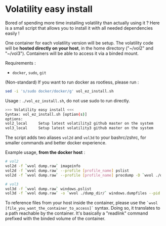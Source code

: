 # Volatility easy install

Bored of spending more time installing volatility than actually using it ? Here is a small script that allows you to install it with all needed dependencies easily !

One container for each volatility version will be setup. The volatility code will be **hosted directly on your host**, in the home directory ("\~/vol2" and "\~/vol3"). Containers will be able to access it via a binded mount.


Requirements :

- `docker`, `sudo`, `git`

(Non-standard) If you want to run docker as rootless, please run :

```sh
sed -i 's/sudo docker/docker/g' vol_ez_install.sh
```

Usage : `./vol_ez_install.sh`, do not use sudo to run directly.

```sh
>>> Volatility easy install <<<
Syntax: vol_ez_install.sh [option(s)]
options:
vol2_local     Setup latest volatility2 github master on the system
vol3_local     Setup latest volatility3 github master on the system
```

The script adds two aliases `vol2d` and `vol3d` to your bashrc/zshrc, for smaller commands and better docker experience.

Example usage, **from the docker host** :

```sh
# vol2
vol2d -f `wvol dump.raw` imageinfo
vol2d -f `wvol dump.raw` --profile [profile_name] pslist
vol2d -f `wvol dump.raw` --profile [profile_name] procdump -D `wvol ./dump_dir/` -p [pid]

# vol3
vol3d -f `wvol dump.raw` windows.pslist
vol3d -f `wvol dump.raw` -o `wvol ./dump_dir/` windows.dumpfiles --pid [pid]
```

To reference files from your host inside the container, please use the ``` `wvol [file_you_want_the_container_to_access]` ``` syntax. Doing so, it translates to a path reachable by the container. It's basically a "readlink" command prefixed with the binded volume of the container.
